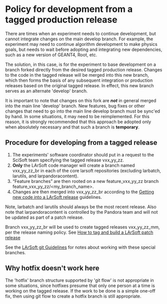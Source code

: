 # Policy for development from a tagged production release

There are times when an experiment needs to continue development, but cannot integrate changes on the main develop branch. For example, the experiment may need to continue algorithm development to make physics goals, but needs to wait before adopting and integrating new dependencies, such as a new version of GEANT4, Root, etc.

The solution, in this case, is for the experiment to base development on a branch forked directly from the desired tagged production release. Changes to the code in the tagged release will be merged into this new branch, which then forms the basis of any subsequent integration or production releases based on the original tagged release. In effect, this new branch serves as an alternate 'develop' branch.

It is important to note that changes on this fork are ***not*** in general merged into the main line 'develop' branch. New features, bug fixes or other changes that need to go into the main line develop branch must be sync'ed by hand. In some situations, it may need to be reimplemented. For this reason, it is strongly recommended that this approach be adopted only when absolutely necessary and that such a branch is **temporary**.

## Procedure for developing from a tagged release

1.  The experiments' software coordinator should put in a request to the SciSoft team specifying the tagged release vxx_yy_zz.
2.  **Only** the LArSoft code manager will create a branch named vxx_yy_zz_br in each of the core larsoft repositories (excluding larbatch, larutils, and larpandoracontent).
3.  “Feature branches” are then rooted on a new feature_vxx_yy_zz branch feature_vxx_yy_zz/<my_branch_name>.
4.  Changes are then merged into vxx_yy_zz_br according to the [Getting new code into a LArSoft release](/LArSoftWiki/Getting_new_code_into_a_LArSoft_release) guidelines.

Note, larbatch and larutils should always be the most recent release. Also note that larpandoracontent is controlled by the Pandora team and will not be updated as part of a patch release.

Branch vxx_yy_zz_br will be used to create tagged releases vxx_yy_zz_mm, per the release naming policy. See [How to tag and build a LArSoft patch release](How_to_tag_and_build_a_LArSoft_patch_release)

See the [LArSoft git Guidelines](/LArSoftWiki/LArSoft_git_Guidelines) for notes about working with these special branches.

## Why hotfix doesn't work here

The 'hotfix' branch structure supported by 'git flow' is not appropriate in some situations, since hotfixes presume that only one person at a time is working on the tagged release. If the work to be done is a simple one-off fix, then using git flow to create a hotfix branch is still appropriate.
